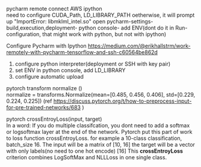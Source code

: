 pycharm remote connect AWS ipython <br>
need to configure CUDA_Path,  LD_LIBRARY_PATH   oetherwise, it will prompt up "ImportError: libmklml_intel.so"
open pycharm-settings-build,execution,deployment- python console- add ENV(dont do it in Run-configuration, that might work with python, but not with ipython)


Configure Pycharm with Ipython
https://medium.com/@erikhallstrm/work-remotely-with-pycharm-tensorflow-and-ssh-c60564be862d
1. configure python interpreter(deployment or SSH with key pair)
2. set ENV in python console, add LD_LIBRARY
3. configure automatic upload



pytorch transform normalize ()  <br>
normalize = transforms.Normalize(mean=[0.485, 0.456, 0.406],
                                     std=[0.229, 0.224, 0.225])
(ref  https://discuss.pytorch.org/t/how-to-preprocess-input-for-pre-trained-networks/683 )                                     


pytorch crossEntroyLoss(input, target) <br>
In a word: If you do multiple classifcation, you dont need to add a softmax or logsoftmax layer at the end of the network. Pytorch put this part of work to loss function crossEntroyLoss.
for example a 10-class classification, batch_size 16.
The input will be a matrix of [10, 16]
the target will be a vector with only labels(no need to one hot encode) [16]
This **crossEntroyLoss** criterion combines LogSoftMax and NLLLoss in one single class.
<br>
